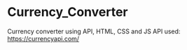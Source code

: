 # Currency_Converter
Currency converter using API, HTML, CSS and JS
API used: https://currencyapi.com/